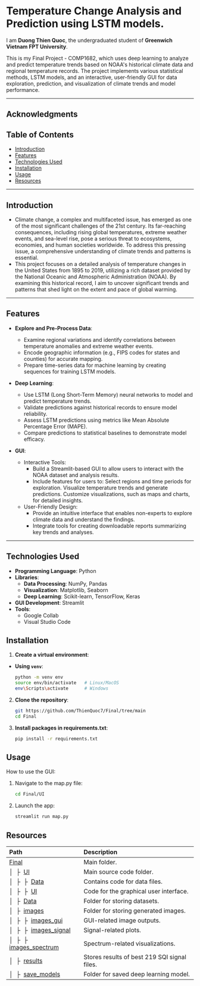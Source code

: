 # Temperature Change Analysis and Prediction using LSTM models.

I am **Duong Thien Quoc**, the undergraduated student of **Greenwich Vietnam FPT University**.

This is my Final Project - COMP1682, which uses deep learning to analyze and predict temperature trends based on NOAA's historical climate data and regional temperature records. The project implements various statistical methods, LSTM models, and an interactive, user-friendly GUI for data exploration, prediction, and visualization of climate trends and model performance.

---

## Acknowledgments 

## Table of Contents

- [Introduction](#introduction)
- [Features](#features)
- [Technologies Used](#technologies-used)
- [Installation](#installation)
- [Usage](#usage)
- [Resources](#resources)

---

## Introduction 
- Climate change, a complex and multifaceted issue, has emerged as one of the most significant challenges of the 21st century. Its far-reaching consequences, including rising global temperatures, extreme weather events, and sea-level rise, pose a serious threat to ecosystems, economies, and human societies worldwide. To address this pressing issue, a comprehensive understanding of climate trends and patterns is essential.
- This project focuses on a detailed analysis of temperature changes in the United States from 1895 to 2019, utilizing a rich dataset provided by the National Oceanic and Atmospheric Administration (NOAA). By examining this historical record, I aim to uncover significant trends and patterns that shed light on the extent and pace of global warming.

---

## Features

- **Explore and Pre-Process Data**:

    - Examine regional variations and identify correlations between temperature anomalies and extreme weather events.
    - Encode geographic information (e.g., FIPS codes for states and counties) for accurate mapping.
    - Prepare time-series data for machine learning by creating sequences for training LSTM models.

- **Deep Learning**:
    - Use LSTM (Long Short-Term Memory) neural networks to model and predict temperature trends.
    - Validate predictions against historical records to ensure model reliability.
    - Assess LSTM predictions using metrics like Mean Absolute Percentage Error (MAPE).
    - Compare predictions to statistical baselines to demonstrate model efficacy.

- **GUI**:
    - Interactive Tools:
        - Build a Streamlit-based GUI to allow users to interact with the NOAA dataset and analysis results.
        - Include features for users to:
        Select regions and time periods for exploration.
        Visualize temperature trends and generate predictions.
        Customize visualizations, such as maps and charts, for detailed insights.
    - User-Friendly Design:
        - Provide an intuitive interface that enables non-experts to explore climate data and understand the findings.
        - Integrate tools for creating downloadable reports summarizing key trends and analyses.

---

## Technologies Used

- **Programming Language**: Python
- **Libraries**:
    - **Data Processing**: NumPy, Pandas
    - **Visualization**: Matplotlib, Seaborn
    - **Deep Learning**: Scikit-learn, TensorFlow, Keras
- **GUI Development**: Streamlit
- **Tools**:
    - Google Collab
    - Visual Studio Code

## Installation

1.  **Create a virtual environment**:

- **Using `venv`**:
  ```bash
  python -m venv env
  source env/bin/activate   # Linux/MacOS
  env\Scripts\activate      # Windows
  ```

2. **Clone the repository**:
   ```bash
   git https://github.com/ThienQuoc7/Final/tree/main 
   cd Final
   ```
3. **Install packages in requirements.txt**:

   ```bash
   pip install -r requirements.txt
   ```

## Usage

How to use the GUI:

1. Navigate to the map.py file:
   ```bash
   cd Final/UI
   ```
2. Launch the app:
   ```bash
   streamlit run map.py
   ```

## Resources

| Path                                                         | Description                                  |
| :----------------------------------------------------------- | :------------------------------------------- |
| [Final]()                                                    | Main folder.                                 |
| &boxv;&nbsp; &boxvr;&nbsp; [UI]()                            | Main source code folder.                     |
| &boxv;&nbsp; &boxvr;&nbsp; &boxvr;&nbsp; [Data]()            | Contains code for data files.                |
| &boxv;&nbsp; &boxvr;&nbsp; &boxvr;&nbsp; [UI]()              | Code for the graphical user interface.       |
| &boxv;&nbsp; &boxvr;&nbsp; [Data]()                          | Folder for storing datasets.                 |
| &boxv;&nbsp; &boxvr;&nbsp; [images]()                        | Folder for storing generated images.         |
| &boxv;&nbsp; &boxvr;&nbsp; &boxvr;&nbsp; [images_gui]()      | GUI-related image outputs.                   |
| &boxv;&nbsp; &boxvr;&nbsp; &boxvr;&nbsp; [images_signal]()   | Signal-related plots.                        |
| &boxv;&nbsp; &boxvr;&nbsp; &boxvr;&nbsp; [images_spectrum]() | Spectrum-related visualizations.             |
| &boxv;&nbsp; &boxvr;&nbsp; [results]()                       | Stores results of best 219 SQI signal files. |
| &boxv;&nbsp; &boxvr;&nbsp; [save_models]()                   | Folder for saved deep learning model.        |

